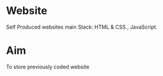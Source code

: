 # Website
Self Produced websites
main Stack: HTML & CSS , JavaScript. 

# Aim
To store previously coded website
